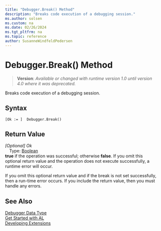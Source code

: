 ```yaml
---
title: "Debugger.Break() Method"
description: "Breaks code execution of a debugging session."
ms.author: solsen
ms.custom: na
ms.date: 02/26/2024
ms.tgt_pltfrm: na
ms.topic: reference
author: SusanneWindfeldPedersen
---
```

[//]: # (START>DO_NOT_EDIT)
[//]: # (IMPORTANT:Do not edit any of the content between here and the END>DO_NOT_EDIT.)
[//]: # (Any modifications should be made in the .xml files in the ModernDev repo.)
# Debugger.Break() Method
> **Version**: _Available or changed with runtime version 1.0 until version 4.0 where it was deprecated._

Breaks code execution of a debugging session.


## Syntax
```AL
[Ok := ]  Debugger.Break()
```

## Return Value
*[Optional] Ok*  
&emsp;Type: [Boolean](../boolean/boolean-data-type.md)  
**true** if the operation was successful; otherwise **false**.   If you omit this optional return value and the operation does not execute successfully, a runtime error will occur.  


[//]: # (IMPORTANT: END>DO_NOT_EDIT)

If you omit this optional return value and if the break is not set successfully, then a run-time error occurs. If you include the return value, then you must handle any errors.

## See Also

[Debugger Data Type](debugger-data-type.md)  
[Get Started with AL](../../devenv-get-started.md)  
[Developing Extensions](../../devenv-dev-overview.md)